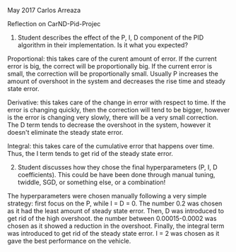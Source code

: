 May 2017
Carlos Arreaza

Reflection on CarND-Pid-Projec

1) Student describes the effect of the P, I, D component of the PID algorithm in their implementation. Is it what you expected?

Proportional: this takes care of the curent amount of error. If the current error is big, the correct will be proportionally big. If the current error is small, the correction will be proportionally small. Usually P increases the amount of overshoot in the system and decreases the rise time and steady state error.

Derivative: this takes care of the change in error with respect to time. If the error is changing quickly, then the correction will tend to be bigger, however is the error is changing very slowly, there will be a very small correction. The D term tends to decrease the overshoot in the system, however it doesn't eliminate the steady state error.

Integral: this takes care of the cumulative error that happens over time. Thus, the I term tends to get rid of the steady state error.



2) Student discusses how they chose the final hyperparameters (P, I, D coefficients). This could be have been done through manual tuning, twiddle, SGD, or something else, or a combination!

The hyperparameters were chosen manually following a very simple strategy: first focus on the P, while I = D = 0. The number 0.2 was chosen as it had the least amount of steady state error. Then, D was introduced to get rid of the high overshoot. the number between 0.00015-0.0002 was chosen as it showed a reduction in the overshoot. Finally, the integral term was introduced to get rid of the steady state error. I = 2 was chosen as it gave the best performance on the vehicle.
